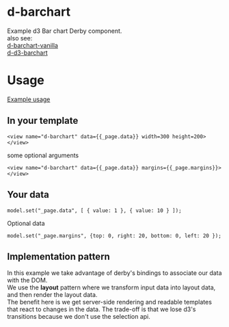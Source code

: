 d-barchart
==================

Example d3 Bar chart Derby component.  
also see:  
[d-barchart-vanilla](http://github.com/codeparty/d-barchart-vanilla)  
[d-d3-barchart](http://github.com/codeparty/d-d3-barchart)  

# Usage
[Example usage](http://github.com/codeparty/derby-examples/charts)

## In your template
```
<view name="d-barchart" data={{_page.data}} width=300 height=200></view>
```
some optional arguments
```
<view name="d-barchart" data={{_page.data}} margins={{_page.margins}}></view>
```


## Your data
```
model.set("_page.data", [ { value: 1 }, { value: 10 } ]);
```

Optional data
```
model.set("_page.margins", {top: 0, right: 20, bottom: 0, left: 20 });
```

## Implementation pattern

In this example we take advantage of derby's bindings to associate our data with the DOM.  
We use the __layout__ pattern where we transform input data into layout data, and then render the layout data.  
The benefit here is we get server-side rendering and readable templates that react to changes in the data. The trade-off is that we lose d3's transitions because we don't use the selection api.
